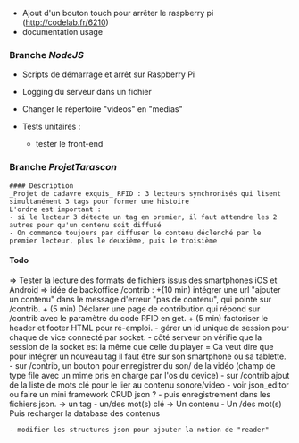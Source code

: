 - Ajout d'un bouton touch pour arrêter le raspberry pi (http://codelab.fr/6210)
- documentation usage

### Branche *NodeJS*

- Scripts de démarrage et arrêt sur Raspberry Pi
- Logging du serveur dans un fichier
- Changer le répertoire "videos" en "medias"

- Tests unitaires :
	- tester le front-end 


### Branche *ProjetTarascon*
	#### Description 
	_Projet de cadavre exquis_ RFID : 3 lecteurs synchronisés qui lisent simultanément 3 tags pour former une histoire
	L'ordre est important : 
	- si le lecteur 3 détecte un tag en premier, il faut attendre les 2 autres pour qu'un contenu soit diffusé
	- On commence toujours par diffuser le contenu déclenché par le premier lecteur, plus le deuxième, puis le troisième


#### Todo

=> Tester la lecture des formats de fichiers issus des smartphones iOS et Android
=> idée de backoffice /contrib :
    +(10 min) intégrer une url "ajouter un contenu" dans le message d'erreur "pas de contenu", qui pointe sur /contrib.
    + (5 min) Déclarer une page de contribution qui répond sur /contrib avec le paramètre du code RFID en get.
    + (5 min) factoriser le header et footer HTML pour ré-emploi.
    - gérer un id unique de session pour chaque de vice connecté par socket.
    - côté serveur on vérifie que la session de la socket est la même que celle du player = Ca veut dire que pour intégrer un nouveau tag il faut être sur son smartphone ou sa tablette. 
    -  sur /contrib,  un bouton pour enregistrer du son/ de la vidéo (champ de type file avec un mime pris en charge par l'os du device)
    - sur /contrib ajout de la liste de mots clé pour le lier au contenu sonore/video
     - voir json_editor ou faire un mini framework CRUD json ?
    - puis enregistrement dans les fichiers json.
         -> un tag - un/des mot(s) clé
         -> Un contenu - Un /des mot(s)
    Puis recharger la database des contenus
 
	- modifier les structures json pour ajouter la notion de "reader"

